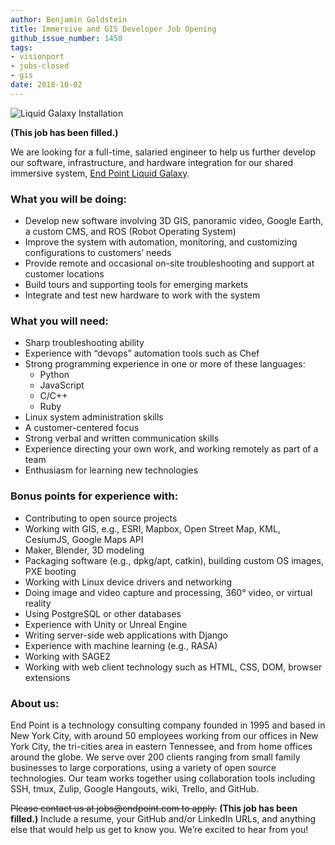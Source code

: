 ```yaml
---
author: Benjamin Goldstein
title: Immersive and GIS Developer Job Opening
github_issue_number: 1458
tags:
- visionport
- jobs-closed
- gis
date: 2018-10-02
---
```


<img src="/blog/2018/10/immersive_gis_job_opening/image-0.jpg" alt="Liquid Galaxy Installation" />

**(This job has been filled.)**

We are looking for a full-time, salaried engineer to help us further develop our software, infrastructure, and hardware integration for our shared immersive system, <a href="https://www.visionport.com/">End Point Liquid Galaxy</a>.

### What you will be doing:

  - Develop new software involving 3D GIS, panoramic video, Google Earth, a custom CMS, and ROS (Robot Operating System)
  - Improve the system with automation, monitoring, and customizing configurations to customers’ needs
  - Provide remote and occasional on-​site troubleshooting and support at customer locations
  - Build tours and supporting tools for emerging markets
  - Integrate and test new hardware to work with the system

### What you will need:

  - Sharp troubleshooting ability
  - Experience with “devops” automation tools such as Chef
  - Strong programming experience in one or more of these languages: 
    - Python
    - JavaScript
    - C/C++
    - Ruby
  - Linux system administration skills
  - A customer-​centered focus
  - Strong verbal and written communication skills
  - Experience directing your own work, and working remotely as part of a team
  - Enthusiasm for learning new technologies

### Bonus points for experience with:

  - Contributing to open source projects
  - Working with GIS, e.g., ESRI, Mapbox, Open Street Map, KML, CesiumJS, Google Maps API
  - Maker, Blender, 3D modeling
  - Packaging software (e.g., dpkg/​apt, catkin), building custom OS images, PXE booting
  - Working with Linux device drivers and networking
  - Doing image and video capture and processing, 360° video, or virtual reality
  - Using PostgreSQL or other databases
  - Experience with Unity or Unreal Engine
  - Writing server-​side web applications with Django
  - Experience with machine learning (e.g., RASA)
  - Working with SAGE2
  - Working with web client technology such as HTML, CSS, DOM, browser extensions

### About us:

End Point is a technology consulting company founded in 1995 and based in New York City, with around 50 employees working from our offices in New York City, the tri-cities area in eastern Tennessee, and from home offices around the globe. We serve over 200 clients ranging from small family businesses to large corporations, using a variety of open source technologies. Our team works together using collaboration tools including SSH, tmux, Zulip, Google Hangouts, wiki, Trello, and GitHub.

~~Please contact us at jobs&#x40;endpoint.com to apply.~~
**(This job has been filled.)**
Include a resume, your GitHub and/or LinkedIn URLs, and anything else that would help us get to know you. We’re excited to hear from you!
